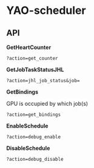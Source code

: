 # YAO-scheduler


## API

**GetHeartCounter**

```
?action=get_counter
```

**GetJobTaskStatusJHL**

```
?action=jhl_job_status&job=
```

**GetBindings**

GPU is occupied by which job(s)

```
?action=get_bindings
```

**EnableSchedule**
```
?action=debug_enable
```

**DisableSchedule**
```
?action=debug_disable
```